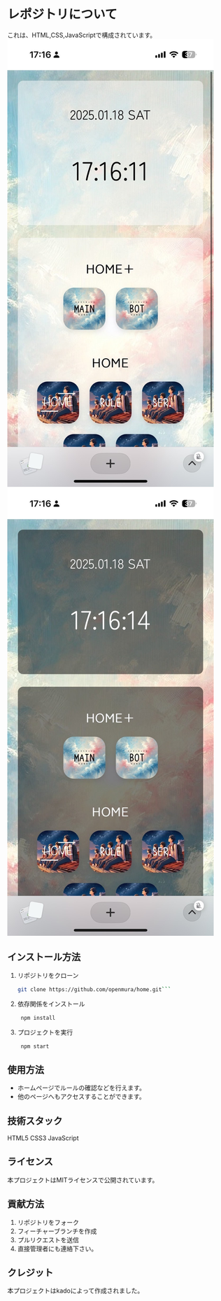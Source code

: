 # レポジトリについて
これは、HTML,CSS,JavaScriptで構成されています。
![モックアップ](images/screenshot1.png)
![モックアップ](images/screenshot2.png)
## インストール方法
1. リポジトリをクローン
   ```bash
   git clone https://github.com/openmura/home.git```
2. 依存関係をインストール
   ```bash
    npm install
3. プロジェクトを実行
   ```bash
    npm start
## 使用方法
- ホームページでルールの確認などを行えます。
- 他のページへもアクセスすることができます。
## 技術スタック
HTML5
CSS3
JavaScript
## ライセンス
本プロジェクトはMITライセンスで公開されています。
## 貢献方法
1. リポジトリをフォーク
2. フィーチャーブランチを作成
3. プルリクエストを送信
4. 直接管理者にも連絡下さい。
## クレジット
本プロジェクトはkadoによって作成されました。
